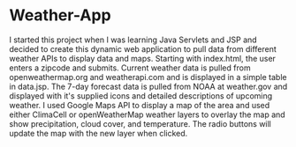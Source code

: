 # Weather-App
I started this project when I was learning Java Servlets and JSP and decided to create this dynamic web application to pull data from different weather APIs to display data and maps.
Starting with index.html, the user enters a zipcode and submits. Current weather data is pulled from openweathermap.org and weatherapi.com and is displayed in a simple table in data.jsp.
The 7-day forecast data is pulled from NOAA at weather.gov and displayed with it's supplied icons and detailed descriptions of upcoming weather.
I used Google Maps API to display a map of the area and used either ClimaCell or openWeatherMap weather layers to overlay the map and show precipitation, cloud cover, and temperature. The radio buttons will update the map with the new layer when clicked.
